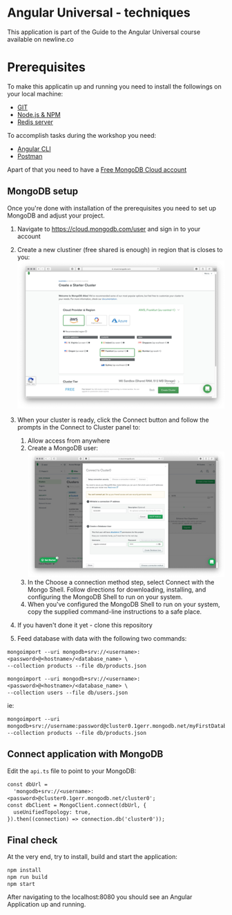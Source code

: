 # Angular Universal - techniques

This application is part of the Guide to the Angular Universal course available on newline.co

# Prerequisites

To make this applicatin up and running you need to install the followings on your local machine:

- [GIT](https://git-scm.com/book/en/v2/Getting-Started-Installing-Git)
- [Node.js & NPM](https://nodejs.org/en/)
- [Redis server](https://redis.io)


To accomplish tasks during the workshop you need:

- [Angular CLI](https://angular.io/cli)
- [Postman](https://www.postman.com)



Apart of that you need to have a [Free MongoDB Cloud account](https://cloud.mongodb.com/user)


## MongoDB setup

Once you're done with installation of the prerequisites you need to set up MongoDB and adjust your project.

1. Navigate to https://cloud.mongodb.com/user and sign in to your account
1. Create a new clustiner (free shared is enough) in region that is closes to you: ![img](https://raw.githubusercontent.com/maciejtreder/angular-uvniersal-training/master/atlas2.jpg)

1. When your cluster is ready, click the Connect button and follow the prompts in the Connect to Cluster panel to:

    1. Allow access from anywhere
    1. Create a MongoDB user: ![img](https://raw.githubusercontent.com/maciejtreder/angular-uvniersal-training/master/atlas3.jpg)
    1. In the Choose a connection method step, select Connect with the Mongo Shell. Follow directions for downloading, installing, and configuring the MongoDB Shell to run on your system.
    1. When you've configured the MongoDB Shell to run on your system, copy the supplied command-line instructions to a safe place.

1. If you haven't done it yet - clone this repository
1. Feed database with data with the following two commands:
```
mongoimport --uri mongodb+srv://<username>:<password>@<hostname>/<database_name> \
--collection products --file db/products.json
```

```
mongoimport --uri mongodb+srv://<username>:<password>@<hostname>/<database_name> \
--collection users --file db/users.json
```

ie:
```
mongoimport --uri mongodb+srv://username:password@cluster0.1gerr.mongodb.net/myFirstDatabase --collection products --file db/products.json
```

## Connect application with MongoDB
Edit the `api.ts` file to point to your MongoDB:

```
const dbUrl =
  'mongodb+srv://<username>:<password>@cluster0.1gerr.mongodb.net/cluster0';
const dbClient = MongoClient.connect(dbUrl, {
  useUnifiedTopology: true,
}).then((connection) => connection.db('cluster0'));
```

## Final check

At the very end, try to install, build and start the application:

```
npm install
npm run build
npm start
```

After navigating to the localhost:8080 you should see an Angular Application up and running.